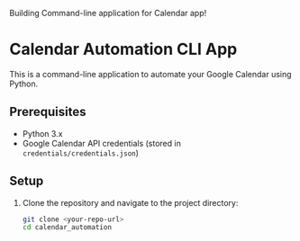 Building Command-line application for Calendar app!
# Calendar Automation CLI App

This is a command-line application to automate your Google Calendar using Python.

## Prerequisites

- Python 3.x
- Google Calendar API credentials (stored in `credentials/credentials.json`)

## Setup

1. Clone the repository and navigate to the project directory:
   ```sh
   git clone <your-repo-url>
   cd calendar_automation

